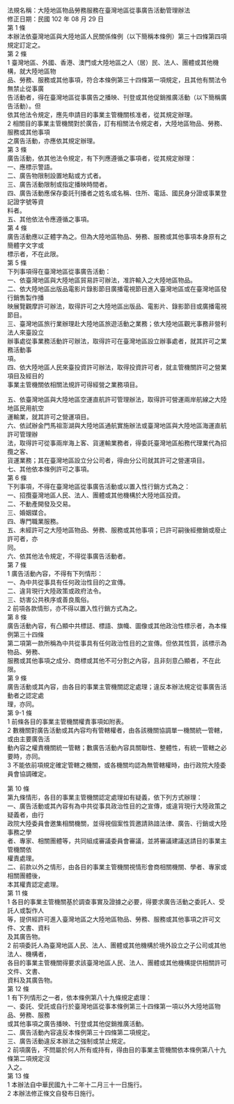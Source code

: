 法規名稱：大陸地區物品勞務服務在臺灣地區從事廣告活動管理辦法  
修正日期：民國 102 年 08 月 29 日  
第 1 條  
本辦法依臺灣地區與大陸地區人民關係條例（以下簡稱本條例）第三十四條第四項規定訂定之。  
第 2 條  
1 臺灣地區、外國、香港、澳門或大陸地區之人（居）民、法人、團體或其他機構，就大陸地區物  
品、勞務、服務或其他事項，符合本條例第三十四條第一項規定，且其他有關法令無禁止從事廣  
告活動者，得在臺灣地區從事廣告之播映、刊登或其他促銷推廣活動（以下簡稱廣告活動）。但  
依其他法令規定，應先申請目的事業主管機關核准者，從其規定辦理。  
2 相關目的事業主管機關對於廣告，訂有相關法令規定者，大陸地區物品、勞務、服務或其他事項  
之廣告活動，亦應依其規定辦理。  
第 3 條  
廣告活動，依其他法令規定，有下列應遵循之事項者，從其規定辦理：  
一、應標示警語。  
二、廣告物限制設置地點或方式者。  
三、廣告活動限制或指定播映時間者。  
四、廣告活動應保存委託刊播者之姓名或名稱、住所、電話、國民身分證或事業登記證字號等資  
料者。  
五、其他依法令應遵循之事項。  
第 4 條  
廣告活動應以正體字為之。但為大陸地區物品、勞務、服務或其他事項本身原有之簡體字文字或  
標示者，不在此限。  
第 5 條  
下列事項得在臺灣地區從事廣告活動：  
一、依臺灣地區與大陸地區貿易許可辦法，准許輸入之大陸地區物品。  
二、依大陸地區出版品電影片錄影節目廣播電視節目進入臺灣地區或在臺灣地區發行銷售製作播  
映展覽觀摩許可辦法，取得許可之大陸地區出版品、電影片、錄影節目或廣播電視節目。  
三、臺灣地區旅行業辦理赴大陸地區旅遊活動之業務；依大陸地區觀光事務非營利法人來臺設立  
辦事處從事業務活動許可辦法，取得許可在臺灣地區設立辦事處者，就其許可之業務活動事  
項。  
四、依大陸地區人民來臺投資許可辦法，取得投資許可者，就主管機關許可之營業項目及經目的  
事業主管機關依相關法規許可得經營之業務項目。  


五、依臺灣地區與大陸地區空運直航許可管理辦法，取得許可營運兩岸航線之大陸地區民用航空  
運輸業，就其許可之營運項目。  
六、依試辦金門馬祖澎湖與大陸地區通航實施辦法或臺灣地區與大陸地區海運直航許可管理辦  
法，取得許可從事兩岸海上客、貨運輸業務者，得委託臺灣地區船務代理業代為招攬之客、  
貨運業務；其在臺灣地區設立分公司者，得由分公司就其許可之營運項目。  
七、其他依本條例許可之事項。  
第 6 條  
下列事項，不得在臺灣地區從事廣告活動或以置入性行銷方式為之：  
一、招攬臺灣地區人民、法人、團體或其他機構於大陸地區投資。  
二、不動產開發及交易。  
三、婚姻媒合。  
四、專門職業服務。  
五、未經許可之大陸地區物品、勞務、服務或其他事項；已許可嗣後經撤銷或廢止許可者，亦  
同。  
六、依其他法令規定，不得從事廣告活動者。  
第 7 條  
1 廣告活動內容，不得有下列情形：  
一、為中共從事具有任何政治性目的之宣傳。  
二、違背現行大陸政策或政府法令。  
三、妨害公共秩序或善良風俗。  
2 前項各款情形，亦不得以置入性行銷方式為之。  
第 8 條  
廣告活動內容，有凸顯中共標誌、標語、旗幟、圖像或其他政治性標示者，為本條例第三十四條  
第二項第一款所稱為中共從事具有任何政治性目的之宣傳。但依其性質，該標示為物品、勞務、  
服務或其他事項之成分、商標或其他不可分割之內容，且非刻意凸顯者，不在此限。  
第 9 條  
廣告活動或其內容，由各目的事業主管機關認定處理；違反本辦法規定從事廣告活動者之認定處  
理，亦同。  
第 9-1 條  
1 前條各目的事業主管機關權責事項如附表。  
2 數機關對廣告活動或其內容均有管轄權者，由各該機關協調單一機關統一管轄，或由主要廣告活  
動內容之權責機關統一管轄；數廣告活動內容具關聯性、整體性，有統一管轄之必要時，亦同。  
3 不能依前項規定確定管轄之機關，或各機關均認為無管轄權時，由行政院大陸委員會協調確定。  


第 10 條  
第九條情形，各目的事業主管機關認定處理如有疑義，依下列方式辦理：  
一、廣告活動或其內容有為中共從事具政治性目的之宣傳，或違背現行大陸政策之疑義者，由行  
政院大陸委員會邀集相關機關，並得視個案性質邀請熟諳法律、廣告、行銷或大陸事務之學  
者、專家、相關團體等，共同組成審議委員會審議，並將審議建議送請目的事業主管機關依  
權責處理。  
二、前款以外之情形，由各目的事業主管機關視情形會商相關機關、學者、專家或相關團體後，  
本其權責認定處理。  
第 11 條  
1 各目的事業主管機關基於調查事實及證據之必要，得要求廣告活動之委託人、受託人或製作人  
等，提供經許可進入臺灣地區之大陸地區物品、勞務、服務或其他事項之許可文件、文書、資料  
及其廣告物。  
2 前項委託人為臺灣地區人民、法人、團體或其他機構於境外設立之子公司或其他法人、機構者，  
各目的事業主管機關得要求該臺灣地區人民、法人、團體或其他機構提供相關許可文件、文書、  
資料及其廣告物。  
第 12 條  
1 有下列情形之一者，依本條例第八十九條規定處理：  
一、委託、受託或自行於臺灣地區從事本條例第三十四條第一項以外大陸地區物品、勞務、服務  
或其他事項之廣告播映、刊登或其他促銷推廣活動。  
二、廣告活動內容違反本條例第三十四條第二項規定。  
三、廣告活動違反本辦法之強制或禁止規定。  
2 前項廣告，不問屬於何人所有或持有，得由目的事業主管機關依本條例第八十九條第二項規定沒  
入之。  
第 13 條  
1 本辦法自中華民國九十二年十二月三十一日施行。  
2 本辦法修正條文自發布日施行。  


